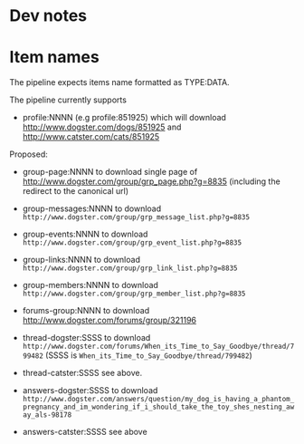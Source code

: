 Dev notes
=========

Item names
==========

The pipeline expects items name formatted as TYPE:DATA.

The pipeline currently supports

* profile:NNNN (e.g profile:851925) which will download http://www.dogster.com/dogs/851925 and http://www.catster.com/cats/851925

Proposed:

* group-page:NNNN to download single page of http://www.dogster.com/group/grp_page.php?g=8835 (including the redirect to the canonical url)
* group-messages:NNNN to download `http://www.dogster.com/group/grp_message_list.php?g=8835`
* group-events:NNNN to download `http://www.dogster.com/group/grp_event_list.php?g=8835`
* group-links:NNNN to download `http://www.dogster.com/group/grp_link_list.php?g=8835`
* group-members:NNNN to download `http://www.dogster.com/group/grp_member_list.php?g=8835`

* forums-group:NNNN to download http://www.dogster.com/forums/group/321196

* thread-dogster:SSSS to download  `http://www.dogster.com/forums/When_its_Time_to_Say_Goodbye/thread/799482` (SSSS is `When_its_Time_to_Say_Goodbye/thread/799482`)
* thread-catster:SSSS see above.

* answers-dogster:SSSS to download `http://www.dogster.com/answers/question/my_dog_is_having_a_phantom_pregnancy_and_im_wondering_if_i_should_take_the_toy_shes_nesting_away_als-98178`
* answers-catster:SSSS see above
